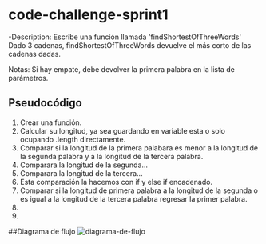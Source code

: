 # code-challenge-sprint1

-Description: Escribe una función llamada 'findShortestOfThreeWords'
Dado 3 cadenas, findShortestOfThreeWords devuelve el más corto de las cadenas dadas.

Notas: Si hay empate, debe devolver la primera palabra en la lista de parámetros.

## Pseudocódigo

1. Crear una función.
2. Calcular su longitud, ya sea guardando en variable esta o solo ocupando .length directamente.
3. Comparar si la longitud de la primera palabara es menor a la longitud de la segunda palabra y a la longitud de la tercera palabra.
4. Comparara la longitud de la segunda...
5. Comparara la longitud de la tercera...
6. Esta comparación la hacemos con if y else if encadenado.
7. Comparar si la longitud de primera palabra a la longitud de la segunda o es igual a la longitud de la tercera palabra regresar la primer palabra.
8.
9.


##Diagrama de flujo
![diagrama-de-flujo](rutaimagen)
